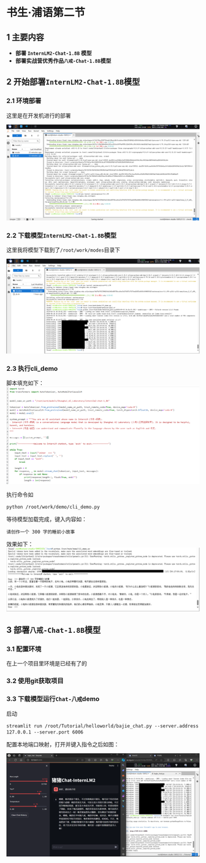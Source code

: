 # 书生·浦语第二节

## 1 **主要内容**
- **部署 `InternLM2-Chat-1.8B` 模型**
- **部署实战营优秀作品`八戒-Chat-1.8B`模型**

## 2 **开始部署`InternLM2-Chat-1.8B`模型**

### 2.1 **环境部署**
这里是在开发机进行的部署

![alt text](image/img1.png)

### 2.2 **下载模型`InternLM2-Chat-1.8B`模型**

这里我将模型下载到了`/root/work/modes`目录下

![all text](image/img2.png)

### 2.3 **执行cli_demo**
脚本填充如下：
![all text](image/img3.png)

执行命令如
```
python /root/work/demo/cli_demo.py
```

等待模型加载完成，键入内容如：
```
请创作一个 300 字的睡前小故事
```
效果如下：
![all text](image/img4.png)

## 3 **部署`八戒-Chat-1.8B`模型**
### 3.1 **配置环境**
在上一个项目里环境是已经有了的
### 3.2 **使用git获取项目**
### 3.3 **下载模型运行`Chat-八戒`demo**
启动
```
streamlit run /root/Tutorial/helloworld/bajie_chat.py --server.address 127.0.0.1 --server.port 6006
```
配置本地端口映射，打开并键入指令之后如图：

![all text](image/img5.png)

